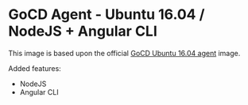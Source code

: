 GoCD Agent - Ubuntu 16.04 / NodeJS + Angular CLI
===

This image is based upon the official [GoCD Ubuntu 16.04 agent](https://hub.docker.com/r/gocd/gocd-agent-ubuntu-16.04/) 
image.

Added features:
* NodeJS 
* Angular CLI
